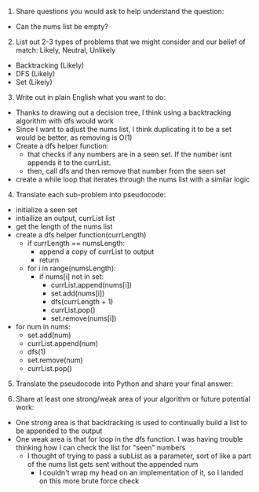 1. Share questions you would ask to help understand the question:
- Can the nums list be empty?

2. List out 2-3 types of problems that we might consider and our belief of match: Likely, Neutral, Unlikely
- Backtracking (Likely)
- DFS (Likely)
- Set (Likely)

3. Write out in plain English what you want to do: 
- Thanks to drawing out a decision tree, I think using a backtracking algorithm with dfs would work
- Since I want to adjust the nums list, I think duplicating it to be a set would be better, as removing is O(1)
- Create a dfs helper function:
    - that checks if any numbers are in a seen set. If the number isnt appends it to the currList. 
    - then, call dfs and then remove that number from the seen set
- create a while loop that iterates through the nums list with a similar logic

4. Translate each sub-problem into pseudocode:
- initialize a seen set
- intiailize an output, currList list 
- get the length of the nums list
- create a dfs helper function(currLength)
    - if currLength == numsLength:
        - append a copy of currList to output
        - return
    - for i in range(numsLength):
        - if nums[i] not in set:
            - currList.append(nums[i])
            - set.add(nums[i])
            - dfs(currLength + 1)
            - currList.pop()
            - set.remove(nums[i])
- for num in nums:
    - set.add(num)
    - currList.append(num)
    - dfs(1)
    - set.remove(num)
    - currList.pop()

5. Translate the pseudocode into Python and share your final answer:
  <!-- class Solution:
    def permute(self, nums: List[int]) -> List[List[int]]:
        seen = set()
        output, currList = [], []

        numsLength = len(nums)

        def dfs(currLength):
            if currLength == numsLength:
                output.append(currList.copy())
                return
            for i in range(numsLength):
                if nums[i] not in seen:
                    currList.append(nums[i])
                    seen.add(nums[i])
                    dfs(currLength + 1)

                    currList.pop()
                    seen.remove(nums[i])

        for num in nums:
            seen.add(num)
            currList.append(num)
            dfs(1)
            seen.remove(num)
            currList.pop()

        return output -->

6. Share at least one strong/weak area of your algorithm or future potential work:
- One strong area is that backtracking is used to continually build a list to be appended to the output
- One weak area is that for loop in the dfs function. I was having trouble thinking how I can check the list for "seen" numbers
    - I thought of trying to pass a subList as a parameter, sort of like a part of the nums list gets sent without the appended num
        - I couldn't wrap my head on an implementation of it, so I landed on this more brute force check 